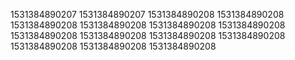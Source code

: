 1531384890207
1531384890207
1531384890208
1531384890208
1531384890208
1531384890208
1531384890208
1531384890208
1531384890208
1531384890208
1531384890208
1531384890208
1531384890208
1531384890208
1531384890208
